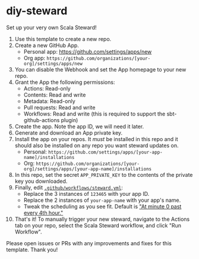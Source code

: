 # diy-steward
Set up your very own Scala Steward!

1. Use this template to create a new repo.
2. Create a new GitHub App.
    - Personal app: https://github.com/settings/apps/new
    - Org app: `https://github.com/organizations/[your-org]/settings/apps/new`
3. You can disable the Webhook and set the App homepage to your new repo.
4. Grant the App the following permissions:
    - Actions: Read-only
    - Contents: Read and write
    - Metadata: Read-only
    - Pull requests: Read and write
    - Workflows: Read and write (this is required to support the sbt-github-actions plugin)
5. Create the app. Note the app ID, we will need it later.
6. Generate and download an App private key.
7. Install the app on your repos. It _must_ be installed in this repo and it should also be installed on any repo you want steward updates on.
    - Personal: `https://github.com/settings/apps/[your-app-name]/installations`
    - Org: `https://github.com/organizations/[your-org]/settings/apps/[your-app-name]/installations`
8. In this repo, set the secret `APP_PRIVATE_KEY` to the contents of the private key you downloaded.
9. Finally, edit [`.github/workflows/steward.yml`](.github/workflows/steward.yml):
    - Replace the 3 instances of `123465` with your app ID.
    - Replace the 2 instances of `your-app-name` with your app's name.
    - Tweak the scheduling as you see fit. Default is ["At minute 0 past every 4th hour."](https://crontab.guru/#0_*/4_*_*_*)
10. That's it! To manually trigger your new steward, navigate to the Actions tab on your repo, select the Scala Steward workflow, and click "Run Workflow".

Please open issues or PRs with any improvements and fixes for this template. Thank you!
